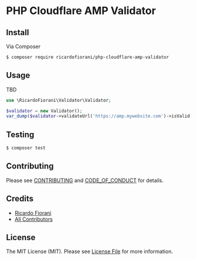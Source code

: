 # PHP Cloudflare AMP Validator


## Install

Via Composer

``` bash
$ composer require ricardofiorani/php-cloudflare-amp-validator
```

## Usage
TBD
``` php
use \RicardoFiorani\Validator\Validator;

$validator = new Validator();
var_dump($validator->validateUrl('https://amp.mywebsite.com')->isValid());
```

## Testing

``` bash
$ composer test
```

## Contributing

Please see [CONTRIBUTING](CONTRIBUTING.md) and [CODE_OF_CONDUCT](CODE_OF_CONDUCT.md) for details.

## Credits

- [Ricardo Fiorani](https://github.com/ricardofiorani)
- [All Contributors](https://github.com/ricardofiorani/php-cloudflare-amp-validator/graphs/contributors)

## License

The MIT License (MIT). Please see [License File](LICENSE.md) for more information.